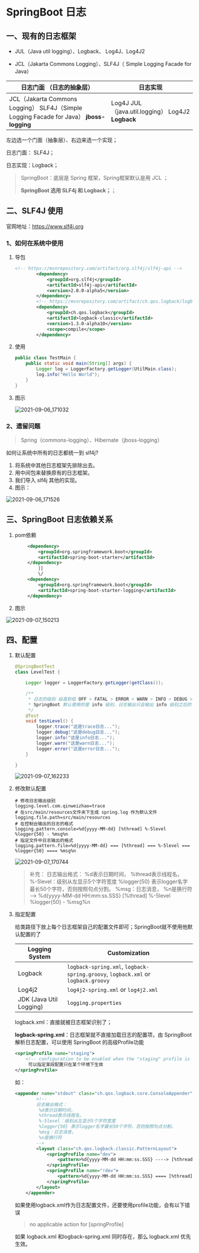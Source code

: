 # SpringBoot 日志

## 一、现有的日志框架

- JUL（Java util logging）、Logback、 Log4J、Log4J2

- JCL（Jakarta Commons Logging）、SLF4J（ Simple Logging Facade for Java）

| 日志门面  （日志的抽象层）                                   | 日志实现                                             |
| ------------------------------------------------------------ | ---------------------------------------------------- |
| JCL（Jakarta  Commons Logging）    SLF4J（Simple  Logging Facade for Java）    **jboss-logging** | Log4J  JUL（java.util.logging）  Log4J2  **Logback** |

左边选一个门面（抽象层）、右边来选一个实现；

日志门面：  SLF4J；

日志实现：Logback；

>SpringBoot：底层是 Spring 框架，Spring框架默认是用 JCL ；
>
>**SpringBoot 选用 SLF4j 和 Logback；**；

## 二、SLF4J 使用

官网地址：https://www.slf4j.org

### 1、如何在系统中使用

1. 导包

   ``` xml
   <!-- https://mvnrepository.com/artifact/org.slf4j/slf4j-api -->
           <dependency>
               <groupId>org.slf4j</groupId>
               <artifactId>slf4j-api</artifactId>
               <version>2.0.0-alpha5</version>
           </dependency>
           <!-- https://mvnrepository.com/artifact/ch.qos.logback/logback-classic -->
           <dependency>
               <groupId>ch.qos.logback</groupId>
               <artifactId>logback-classic</artifactId>
               <version>1.3.0-alpha10</version>
               <scope>compile</scope>
           </dependency>
   ```

2. 使用

   ``` java
   public class TestMain {
       public static void main(String[] args) {
           Logger log = LoggerFactory.getLogger(UtilMain.class);
           log.info("Hello World");
       }
   }
   ```

3. 图示

   ![2021-09-06_171032](https://img.qinweizhao.com/2021/09/2021-09-06_171032.png)

### 2、遗留问题

>Spring（commons-logging）、Hibernate（jboss-logging）

如何让系统中所有的日志都统一到 slf4j?

1. 将系统中其他日志框架先排除出去。
2. 用中间包来替换原有的日志框架。
3. 我们导入 slf4j 其他的实现。
4. 图示：

![2021-09-06_171526](https://img.qinweizhao.com/2021/09/2021-09-06_171526.png)

## 三、SpringBoot 日志依赖关系

1. pom依赖

```xml
		<dependency>
			<groupId>org.springframework.boot</groupId>
			<artifactId>spring-boot-starter</artifactId>
		</dependency>
			||
			\/
		<dependency>
			<groupId>org.springframework.boot</groupId>
			<artifactId>spring-boot-starter-logging</artifactId>
		</dependency>
```

2. 图示

![2021-09-07_150213](https://img.qinweizhao.com/2021/09/2021-09-07_150213.png)

## 四、配置

1. 默认配置

   ```java
   @SpringBootTest
   class LevelTest {
   
       Logger logger = LoggerFactory.getLogger(getClass());
   
       /**
        * 日志的级别 由高到低 OFF > FATAL > ERROR > WARN > INFO > DEBUG > TRACE > ALL
        * SpringBoot 默认使用的是 info 级别，日志输出只会输出 info 级别之后的
        */
       @Test
       void testLevel() {
           logger.trace("这是trace日志...");
           logger.debug("这是debug日志...");
           logger.info("这是info日志...");
           logger.warn("这是warn日志...");
           logger.error("这是error日志...");
       }
   
   }
   ```

   ![2021-09-07_162233](https://img.qinweizhao.com/2021/09/2021-09-07_162233.png)

2. 修改默认配置

   ```properties
   # 修改日志输出级别
   logging.level.com.qinweizhao=trace
   # 在src/main/resources文件夹下生成 spring.log 作为默认文件
   logging.file.path=src/main/resources
   # 在控制台输出的日志的格式
   logging.pattern.console=%d{yyyy-MM-dd} [%thread] %-5level %logger{50} - %msg%n
   # 指定文件中日志输出的格式
   logging.pattern.file=%d{yyyy-MM-dd} === [%thread] === %-5level === %logger{50} ==== %msg%n
   ```

   ![2021-09-07_170744](https://img.qinweizhao.com/2021/09/2021-09-07_170744.png)

   >补充：
   >日志输出格式：
   >	%d表示日期时间，
   >	%thread表示线程名，
   >	%-5level：级别从左显示5个字符宽度
   >	%logger{50} 表示logger名字最长50个字符，否则按照句点分割。 
   >	%msg：日志消息，
   >	%n是换行符
   >-->
   >%d{yyyy-MM-dd HH:mm:ss.SSS} [%thread] %-5level %logger{50} - %msg%n

3. 指定配置

   给类路径下放上每个日志框架自己的配置文件即可；SpringBoot就不使用他默认配置的了

   | Logging System          | Customization                                                |
   | ----------------------- | ------------------------------------------------------------ |
   | Logback                 | `logback-spring.xml`, `logback-spring.groovy`, `logback.xml` or `logback.groovy` |
   | Log4j2                  | `log4j2-spring.xml` or `log4j2.xml`                          |
   | JDK (Java Util Logging) | `logging.properties`                                         |

   logback.xml：直接就被日志框架识别了；

   **logback-spring.xml**：日志框架就不直接加载日志的配置项，由 SpringBoot 解析日志配置，可以使用 SpringBoot 的高级Profile功能

   ```xml
   <springProfile name="staging">
       <!-- configuration to be enabled when the "staging" profile is active -->
     	可以指定某段配置只在某个环境下生效
   </springProfile>
   ```

   如：

   ```xml
   <appender name="stdout" class="ch.qos.logback.core.ConsoleAppender">
           <!--
           日志输出格式：
   			%d表示日期时间，
   			%thread表示线程名，
   			%-5level：级别从左显示5个字符宽度
   			%logger{50} 表示logger名字最长50个字符，否则按照句点分割。 
   			%msg：日志消息，
   			%n是换行符
           -->
           <layout class="ch.qos.logback.classic.PatternLayout">
               <springProfile name="dev">
                   <pattern>%d{yyyy-MM-dd HH:mm:ss.SSS} ----> [%thread] ---> %-5level %logger{50} - %msg%n</pattern>
               </springProfile>
               <springProfile name="!dev">
                   <pattern>%d{yyyy-MM-dd HH:mm:ss.SSS} ==== [%thread] ==== %-5level %logger{50} - %msg%n</pattern>
               </springProfile>
           </layout>
       </appender>
   ```

   

   如果使用logback.xml作为日志配置文件，还要使用profile功能，会有以下错误

   > no applicable action for [springProfile]

   如果 logback.xml 和logback-spring.xml 同时存在，那么 logback.xml 优先生效。
